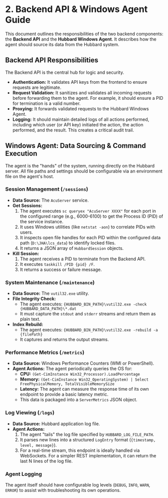 # 2. Backend API & Windows Agent Guide

This document outlines the responsibilities of the two backend components: the **Backend API** and the **Hubbard Windows Agent**. It describes how the agent should source its data from the Hubbard system.

## Backend API Responsibilities

The Backend API is the central hub for logic and security.

*   **Authentication:** It validates API keys from the frontend to ensure requests are legitimate.
*   **Request Validation:** It sanitizes and validates all incoming requests before forwarding them to the agent. For example, it should ensure a PID for termination is a valid number.
*   **Proxying:** It forwards validated requests to the Hubbard Windows Agent.
*   **Logging:** It should maintain detailed logs of all actions performed, including which user (or API key) initiated the action, the action performed, and the result. This creates a critical audit trail.

## Windows Agent: Data Sourcing & Command Execution

The agent is the "hands" of the system, running directly on the Hubbard server. All file paths and settings should be configurable via an environment file on the agent's host.

### Session Management (`/sessions`)

*   **Data Source:** The `AcuServer` service.
*   **Get Sessions:**
    1.  The agent executes `sc queryex "AcuServer XXXX"` for each port in the configured range (e.g., 6000-6100) to get the Process ID (PID) of the service instance.
    2.  It uses Windows utilities (like `netstat -aon`) to correlate PIDs with users.
    3.  It inspects open file handles for each PID within the configured data path (`D:\JHA\lcs_data`) to identify locked files.
    4.  It returns a JSON array of `HubbardSession` objects.
*   **Kill Session:**
    1.  The agent receives a PID to terminate from the Backend API.
    2.  It executes `taskkill /PID {pid} /F`.
    3.  It returns a success or failure message.

### System Maintenance (`/maintenance`)

*   **Data Source:** The `vutil32.exe` utility.
*   **File Integrity Check:**
    *   The agent executes: `{HUBBARD_BIN_PATH}\vutil32.exe -check {HUBBARD_DATA_PATH}\*.dat`
    *   It must capture the `stdout` and `stderr` streams and return them as plain text.
*   **Index Rebuild:**
    *   The agent executes: `{HUBBARD_BIN_PATH}\vutil32.exe -rebuild -a {filePath}`
    *   It captures and returns the output streams.

### Performance Metrics (`/metrics`)

*   **Data Source:** Windows Performance Counters (WMI or PowerShell).
*   **Agent Actions:** The agent periodically queries the OS for:
    *   **CPU:** `(Get-CimInstance Win32_Processor).LoadPercentage`
    *   **Memory:** `(Get-CimInstance Win32_OperatingSystem) | Select FreePhysicalMemory, TotalVisibleMemorySize`
    *   **Latency:** The agent can measure the response time of its own endpoint to provide a basic latency metric.
    *   This data is packaged into a `ServerMetrics` JSON object.

### Log Viewing (`/logs`)

*   **Data Source:** Hubbard application log file.
*   **Agent Actions:**
    1.  The agent "tails" the log file specified by `HUBBARD_LOG_FILE_PATH`.
    2.  It parses new lines into a structured `LogEntry` format (`{timestamp, level, message}`).
    3.  For a real-time stream, this endpoint is ideally handled via WebSockets. For a simpler REST implementation, it can return the last N lines of the log file.

### Agent Logging

The agent itself should have configurable log levels (`DEBUG`, `INFO`, `WARN`, `ERROR`) to assist with troubleshooting its own operations.
